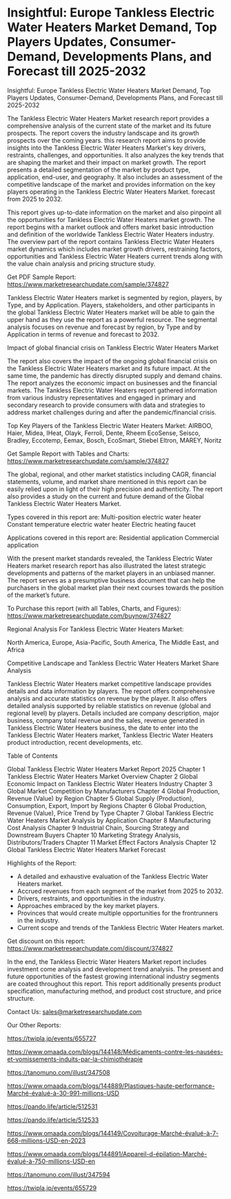 # Insightful: Europe Tankless Electric Water Heaters Market Demand, Top Players Updates, Consumer-Demand, Developments Plans, and Forecast till 2025-2032

Insightful: Europe Tankless Electric Water Heaters Market Demand, Top Players Updates, Consumer-Demand, Developments Plans, and Forecast till 2025-2032

The Tankless Electric Water Heaters Market research report provides a comprehensive analysis of the current state of the market and its future prospects. The report covers the industry landscape and its growth prospects over the coming years. this research report aims to provide insights into the Tankless Electric Water Heaters Market's key drivers, restraints, challenges, and opportunities. It also analyzes the key trends that are shaping the market and their impact on market growth. The report presents a detailed segmentation of the market by product type, application, end-user, and geography. It also includes an assessment of the competitive landscape of the market and provides information on the key players operating in the Tankless Electric Water Heaters Market. forecast from 2025 to 2032.

This report gives up-to-date information on the market and also pinpoint all the opportunities for Tankless Electric Water Heaters market growth. The report begins with a market outlook and offers market basic introduction and definition of the worldwide Tankless Electric Water Heaters industry. The overview part of the report contains Tankless Electric Water Heaters market dynamics which includes market growth drivers, restraining factors, opportunities and Tankless Electric Water Heaters current trends along with the value chain analysis and pricing structure study.

Get PDF Sample Report: https://www.marketresearchupdate.com/sample/374827

Tankless Electric Water Heaters market is segmented by region, players, by Type, and by Application. Players, stakeholders, and other participants in the global Tankless Electric Water Heaters market will be able to gain the upper hand as they use the report as a powerful resource. The segmental analysis focuses on revenue and forecast by region, by Type and by Application in terms of revenue and forecast to 2032.

Impact of global financial crisis on Tankless Electric Water Heaters Market

The report also covers the impact of the ongoing global financial crisis on the Tankless Electric Water Heaters market and its future impact. At the same time, the pandemic has directly disrupted supply and demand chains. The report analyzes the economic impact on businesses and the financial markets. The Tankless Electric Water Heaters report gathered information from various industry representatives and engaged in primary and secondary research to provide consumers with data and strategies to address market challenges during and after the pandemic/financial crisis.

Top Key Players of the Tankless Electric Water Heaters Market:
AIRBOO, Haier, Midea, IHeat, Olayk, Ferroli, Dente, Rheem EcoSense, Seisco, Bradley, Eccotemp, Eemax, Bosch, EcoSmart, Stiebel Eltron, MAREY, Noritz


Get Sample Report with Tables and Charts: https://www.marketresearchupdate.com/sample/374827

The global, regional, and other market statistics including CAGR, financial statements, volume, and market share mentioned in this report can be easily relied upon in light of their high precision and authenticity. The report also provides a study on the current and future demand of the Global Tankless Electric Water Heaters Market.

Types covered in this report are:
Multi-position electric water heater
Constant temperature electric water heater
Electric heating faucet


Applications covered in this report are:
Residential application
Commercial application


With the present market standards revealed, the Tankless Electric Water Heaters market research report has also illustrated the latest strategic developments and patterns of the market players in an unbiased manner. The report serves as a presumptive business document that can help the purchasers in the global market plan their next courses towards the position of the market’s future.

To Purchase this report (with all Tables, Charts, and Figures): https://www.marketresearchupdate.com/buynow/374827

Regional Analysis For Tankless Electric Water Heaters Market:

North America, Europe, Asia-Pacific, South America, The Middle East, and Africa

Competitive Landscape and Tankless Electric Water Heaters Market Share Analysis

Tankless Electric Water Heaters market competitive landscape provides details and data information by players. The report offers comprehensive analysis and accurate statistics on revenue by the player. It also offers detailed analysis supported by reliable statistics on revenue (global and regional level) by players. Details included are company description, major business, company total revenue and the sales, revenue generated in Tankless Electric Water Heaters business, the date to enter into the Tankless Electric Water Heaters market, Tankless Electric Water Heaters product introduction, recent developments, etc.

Table of Contents

Global Tankless Electric Water Heaters Market Report 2025
Chapter 1 Tankless Electric Water Heaters Market Overview
Chapter 2 Global Economic Impact on Tankless Electric Water Heaters Industry
Chapter 3 Global Market Competition by Manufacturers
Chapter 4 Global Production, Revenue (Value) by Region
Chapter 5 Global Supply (Production), Consumption, Export, Import by Regions
Chapter 6 Global Production, Revenue (Value), Price Trend by Type
Chapter 7 Global Tankless Electric Water Heaters Market Analysis by Application
Chapter 8 Manufacturing Cost Analysis
Chapter 9 Industrial Chain, Sourcing Strategy and Downstream Buyers
Chapter 10 Marketing Strategy Analysis, Distributors/Traders
Chapter 11 Market Effect Factors Analysis
Chapter 12 Global Tankless Electric Water Heaters Market Forecast

Highlights of the Report:

- A detailed and exhaustive evaluation of the Tankless Electric Water Heaters market.
- Accrued revenues from each segment of the market from 2025 to 2032.
- Drivers, restraints, and opportunities in the industry.
- Approaches embraced by the key market players.
- Provinces that would create multiple opportunities for the frontrunners in the industry.
- Current scope and trends of the Tankless Electric Water Heaters market.

Get discount on this report: https://www.marketresearchupdate.com/discount/374827

In the end, the Tankless Electric Water Heaters Market report includes investment come analysis and development trend analysis. The present and future opportunities of the fastest growing international industry segments are coated throughout this report. This report additionally presents product specification, manufacturing method, and product cost structure, and price structure.

Contact Us:
sales@marketresearchupdate.com

Our Other Reports:

https://twipla.jp/events/655727

https://www.omaada.com/blogs/144148/Médicaments-contre-les-nausées-et-vomissements-induits-par-la-chimiothérapie

https://tanomuno.com/illust/347508

https://www.omaada.com/blogs/144889/Plastiques-haute-performance-Marché-évalué-à-30-991-millions-USD

https://pando.life/article/512531

https://pando.life/article/512533

https://www.omaada.com/blogs/144149/Covoiturage-Marché-évalué-à-7-668-millions-USD-en-2023

https://www.omaada.com/blogs/144891/Appareil-d-épilation-Marché-évalué-à-750-millions-USD-en

https://tanomuno.com/illust/347594

https://twipla.jp/events/655729
